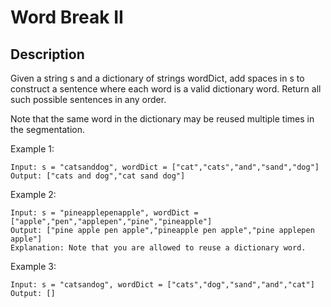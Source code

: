 # Word Break II
## Description

Given a string s and a dictionary of strings wordDict, add spaces in s to construct a sentence where each word is a valid dictionary word. Return all such possible sentences in any order.

Note that the same word in the dictionary may be reused multiple times in the segmentation.

Example 1:

```
Input: s = "catsanddog", wordDict = ["cat","cats","and","sand","dog"]
Output: ["cats and dog","cat sand dog"]
```

Example 2:

```
Input: s = "pineapplepenapple", wordDict = ["apple","pen","applepen","pine","pineapple"]
Output: ["pine apple pen apple","pineapple pen apple","pine applepen apple"]
Explanation: Note that you are allowed to reuse a dictionary word.
```

Example 3:

```
Input: s = "catsandog", wordDict = ["cats","dog","sand","and","cat"]
Output: []
```